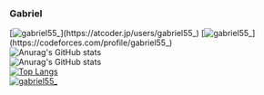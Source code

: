 ### Gabriel
[![gabriel55_](https://img.shields.io/endpoint?url=https%3A%2F%2Fatcoder-badges.now.sh%2Fapi%2Fatcoder%2Fjson%2Fgabriel55_)](https://atcoder.jp/users/gabriel55_)
[![gabriel55_](https://img.shields.io/endpoint?url=https%3A%2F%2Fatcoder-badges.now.sh%2Fapi%2Fcodeforces%2Fjson%2Fgabriel55_)](https://codeforces.com/profile/gabriel55_) <br>
![Anurag's GitHub stats](https://github-readme-stats.vercel.app/api?username=gabriel-55&count_private=true) <br>
![Anurag's GitHub stats](https://github-readme-stats.vercel.app/api?username=anuraghazra&show_icons=true) <br>
[![Top Langs](https://github-readme-stats.vercel.app/api/top-langs/?username=gabriel-55&layout=compact&langs_count=8)](https://github.com/anuraghazra/github-readme-stats) <br>
[![gabriel55_](https://img.shields.io/twitter/follow/gabriel55_?style=social)](https://twitter.com/gabriel55_)
